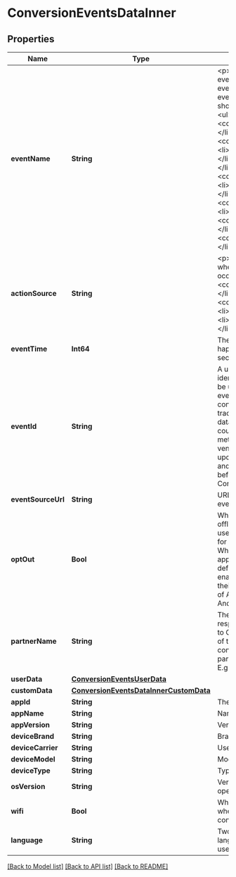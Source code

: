 # ConversionEventsDataInner

## Properties
Name | Type | Description | Notes
------------ | ------------- | ------------- | -------------
**eventName** | **String** | &lt;p&gt;The type of the user event. Please use the right event_name otherwise the event won&#39;t be accepted and show up correctly in reports.   &lt;ul&gt;   &lt;li&gt;&lt;code&gt;add_to_cart&lt;/code&gt;&lt;/li&gt;   &lt;li&gt;&lt;code&gt;checkout&lt;/code&gt;&lt;/li&gt;   &lt;li&gt;&lt;code&gt;custom&lt;/code&gt;&lt;/li&gt;   &lt;li&gt;&lt;code&gt;lead&lt;/code&gt;&lt;/li&gt;   &lt;li&gt;&lt;code&gt;page_visit&lt;/code&gt;&lt;/li&gt;   &lt;li&gt;&lt;code&gt;search&lt;/code&gt;&lt;/li&gt;   &lt;li&gt;&lt;code&gt;signup&lt;/code&gt;&lt;/li&gt;   &lt;li&gt;&lt;code&gt;view_category&lt;/code&gt;&lt;/li&gt;   &lt;li&gt;&lt;code&gt;watch_video&lt;/code&gt;&lt;/li&gt;   &lt;/ul&gt; &lt;/p&gt;  | 
**actionSource** | **String** | &lt;p&gt;   The source indicating where the conversion event occurred.   &lt;ul&gt;     &lt;li&gt;&lt;code&gt;app_android&lt;/code&gt;&lt;/li&gt;     &lt;li&gt;&lt;code&gt;app_ios&lt;/code&gt;&lt;/li&gt;     &lt;li&gt;&lt;code&gt;web&lt;/code&gt;&lt;/li&gt;     &lt;li&gt;&lt;code&gt;offline&lt;/code&gt;&lt;/li&gt;   &lt;/ul&gt; &lt;/p&gt;  | 
**eventTime** | **Int64** | The time when the event happened. Unix timestamp in seconds. | 
**eventId** | **String** | A unique id string that identifies this event and can be used for deduping between events ingested via both the conversion API and Pinterest tracking. Without this, event&#39;s data is likely to be double counted and will cause report metric inflation. Third-party vendors make sure this field is updated on both Pinterest tag and Conversions API side before rolling out template for Conversions API. | 
**eventSourceUrl** | **String** | URL of the web conversion event. | [optional] 
**optOut** | **Bool** | When action_source is web or offline, it defines whether the user has opted out of tracking for web conversion events. While when action_source is app_android or app_ios, it defines whether the user has enabled Limit Ad Tracking on their iOS device, or opted out of Ads Personalization on their Android device. | [optional] 
**partnerName** | **String** | The third party partner name responsible to send the event to Conversions API on behalf of the advertiser. The naming convention is \&quot;ss-partnername\&quot; lowercase. E.g ‘ss-shopify’ | [optional] 
**userData** | [**ConversionEventsUserData**](ConversionEventsUserData.md) |  | 
**customData** | [**ConversionEventsDataInnerCustomData**](ConversionEventsDataInnerCustomData.md) |  | [optional] 
**appId** | **String** | The app store app ID. | [optional] 
**appName** | **String** | Name of the app. | [optional] 
**appVersion** | **String** | Version of the app. | [optional] 
**deviceBrand** | **String** | Brand of the user device. | [optional] 
**deviceCarrier** | **String** | User device&#39;s mobile carrier. | [optional] 
**deviceModel** | **String** | Model of the user device. | [optional] 
**deviceType** | **String** | Type of the user device. | [optional] 
**osVersion** | **String** | Version of the device operating system. | [optional] 
**wifi** | **Bool** | Whether the event occurred when the user device was connected to wifi. | [optional] 
**language** | **String** | Two-character ISO-639-1 language code indicating the user&#39;s language. | [optional] 

[[Back to Model list]](../README.md#documentation-for-models) [[Back to API list]](../README.md#documentation-for-api-endpoints) [[Back to README]](../README.md)


